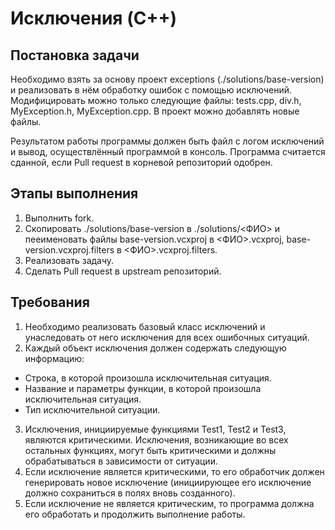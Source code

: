 # Исключения (C++)

## Постановка задачи
Необходимо взять за основу проект exceptions (./solutions/base-version) и реализовать в нём обработку ошибок с помощью исключений. Модифицировать можно только следующие файлы: tests.cpp, div.h, MyException.h, MyException.cpp. В проект можно добавлять новые файлы.

Результатом работы программы должен быть файл с логом исключений и вывод, осуществлённый программой в консоль. Программа считается сданной, если Pull request в корневой репозиторий одобрен.

## Этапы выполнения
1. Выполнить fork.
2. Скопировать ./solutions/base-version в ./solutions/<ФИО> и пееименовать файлы base-version.vcxproj в <ФИО>.vcxproj, base-version.vcxproj.filters в <ФИО>.vcxproj.filters.
3. Реализовать задачу.
4. Сделать Pull request в upstream репозиторий.

## Требования
1. Необходимо реализовать базовый класс исключений и унаследовать от него исключения для всех ошибочных ситуаций.
2. Каждый объект исключения должен содержать следующую информацию:
 * Строка, в которой произошла исключительная ситуация.
 * Название и параметры функции, в которой произошла исключительная ситуация.
 * Тип исключительной ситуации.
3. Исключения, инициируемые функциями Test1, Test2 и Test3, являются критическими. Исключения, возникающие во всех остальных функциях, могут быть критическими и должны обрабатываться в зависимости от ситуации.
4. Если исключение является критическими, то его обработчик должен генерировать новое исключение (инициирующее его исключение должно сохраниться в полях вновь созданного).
5. Если исключение не является критическим, то программа должна его обработать и продолжить выполнение работы.
